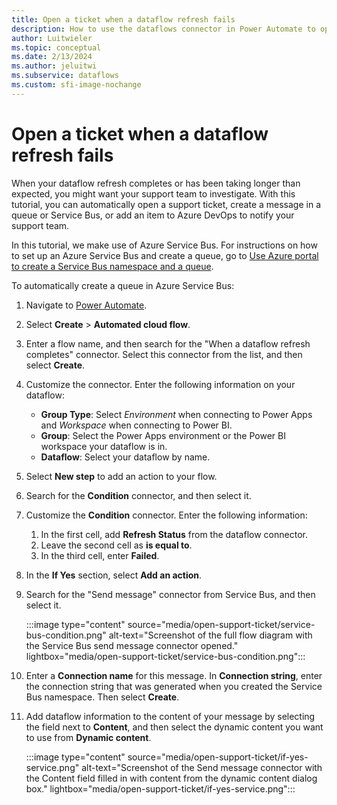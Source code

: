 ```yaml
---
title: Open a ticket when a dataflow refresh fails
description: How to use the dataflows connector in Power Automate to open a ticket when a dataflow refresh fails.
author: Luitwieler
ms.topic: conceptual
ms.date: 2/13/2024
ms.author: jeluitwi
ms.subservice: dataflows
ms.custom: sfi-image-nochange
---
```


# Open a ticket when a dataflow refresh fails

When your dataflow refresh completes or has been taking longer than expected, you might want your support team to investigate. With this tutorial, you can automatically open a support ticket, create a message in a queue or Service Bus, or add an item to Azure DevOps to notify your support team.

In this tutorial, we make use of Azure Service Bus. For instructions on how to set up an Azure Service Bus and create a queue, go to [Use Azure portal to create a Service Bus namespace and a queue](/azure/service-bus-messaging/service-bus-quickstart-portal).

To automatically create a queue in Azure Service Bus:

1. Navigate to [Power Automate](https://flow.microsoft.com).
2. Select **Create** > **Automated cloud flow**.
3. Enter a flow name, and then search for the "When a dataflow refresh completes" connector. Select this connector from the list, and then select **Create**.
4. Customize the connector. Enter the following information on your dataflow:

   * **Group Type**: Select *Environment* when connecting to Power Apps and *Workspace* when connecting to Power BI.
   * **Group**: Select the Power Apps environment or the Power BI workspace your dataflow is in.
   * **Dataflow**: Select your dataflow by name.

5. Select **New step** to add an action to your flow.
6. Search for the **Condition** connector, and then select it.
7. Customize the **Condition** connector. Enter the following information:

   1. In the first cell, add **Refresh Status** from the dataflow connector.
   2. Leave the second cell as **is equal to**.
   3. In the third cell, enter **Failed**.

8. In the **If Yes** section, select **Add an action**.
9. Search for the "Send message" connector from Service Bus, and then select it.

   :::image type="content" source="media/open-support-ticket/service-bus-condition.png" alt-text="Screenshot of the full flow diagram with the Service Bus send message connector opened." lightbox="media/open-support-ticket/service-bus-condition.png":::

10. Enter a **Connection name** for this message. In **Connection string**, enter the connection string that was generated when you created the Service Bus namespace. Then select **Create**.
11. Add dataflow information to the content of your message by selecting the field next to **Content**, and then select the dynamic content you want to use from **Dynamic content**.

    :::image type="content" source="media/open-support-ticket/if-yes-service.png" alt-text="Screenshot of the Send message connector with the Content field filled in with content from the dynamic content dialog box." lightbox="media/open-support-ticket/if-yes-service.png":::
